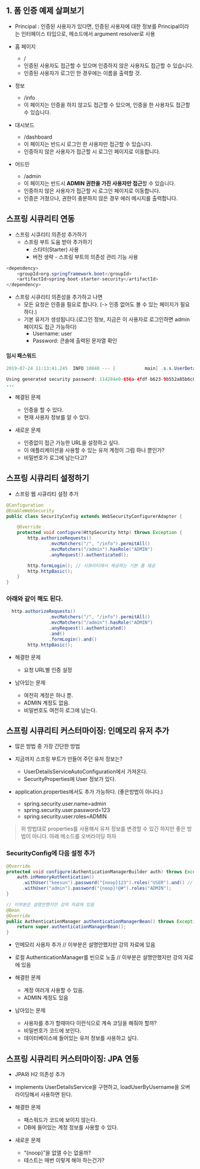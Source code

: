 ## 1. 폼 인증 예제 살펴보기

+ Principal : 인증된 사용자가 있다면, 인증된 사용자에 대한 정보를 Principal이라는 인터페이스 타입으로, 메소드에서 argument resolver로 사용

+ 홈 페이지
  - /
  - 인증된 사용자도 접근할 수 있으며 인증하지 않은 사용자도 접근할 수 있습니다.
  - 인증된 사용자가 로그인 한 경우에는 이름을 출력할 것.

+ 정보
  - /info
  - 이 페이지는 인증을 하지 않고도 접근할 수 있으며, 인증을 한 사용자도 접근할 수 있습니다.

+ 대시보드
  - /dashboard
  - 이 페이지는 반드시 로그인 한 사용자만 접근할 수 있습니다.
  - 인증하지 않은 사용자가 접근할 시 로그인 페이지로 이동합니다.

+ 어드민
  - /admin
  - 이 페이지는 반드시 **ADMIN 권한을 가진 사용자만 접근**할 수 있습니다.
  - 인증하지 않은 사용자가 접근할 시 로그인 페이지로 이동합니다.
  - 인증은 거쳤으나, 권한이 충분하지 않은 경우 에러 메시지를 출력합니다.

## 스프링 시큐리티 연동

+ 스프링 시큐리티 의존성 추가하기
  - 스프링 부트 도움 받아 추가하기
    - 스타터(Starter) 사용
    - 버전 생략 - 스프링 부트의 의존성 관리 기능 사용

```java
<dependency>
	<groupId>org.springframework.boot</groupId>
	<artifactId>spring-boot-starter-security</artifactId>
</dependency>
```

+ 스프링 시큐리티 의존성을 추가하고 나면
  - 모든 요청은 인증을 필요로 합니다. (-> 인증 없어도 볼 수 있는 페이지가 필요하다.) 
  - 기본 유저가 생성됩니다.(로그인 정보, 지금은 이 사용자로 로그인하면 admin 페이지도 접근 가능하다)
    - Username: user
    - Password: 콘솔에 출력된 문자열 확인

#### 임시 패스워드
```java
2019-07-24 11:13:41.245  INFO 10848 --- [           main] .s.s.UserDetailsServiceAutoConfiguration : 

Using generated security password: 114284e0-656a-4fdf-b623-9b552a85b6c8
...
```

+ 해결된 문제
  - 인증을 할 수 있다.
  - 현재 사용자 정보를 알 수 있다.

+ 새로운 문제
  - 인증없이 접근 가능한 URL을 설정하고 싶다.
  - 이 애플리케이션을 사용할 수 있는 유저 계정이 그럼 하나 뿐인가?
  - 비밀번호가 로그에 남는다고?

## 스프링 시큐리티 설정하기
+ 스프링 웹 시큐리티 설정 추가

```java
@Configuration
@EnableWebSecurity
public class SecurityConfig extends WebSecurityConfigurerAdapter {

    @Override
    protected void configure(HttpSecurity http) throws Exception {
        http.authorizeRequests()
                .mvcMatchers("/", "/info").permitAll()
                .mvcMatchers("/admin").hasRole("ADMIN")
                .anyRequest().authenticated();

        http.formLogin(); // 시큐리티에서 제공하는 기본 폼 제공
        http.httpBasic();
    }
}
```
### 아래와 같이 해도 된다.
```java
  http.authorizeRequests()
                .mvcMatchers("/", "/info").permitAll()
                .mvcMatchers("/admin").hasRole("ADMIN")
                .anyRequest().authenticated()
                .and()
                .formLogin().and()
        http.httpBasic();
```


+ 해결한 문제
  - 요청 URL별 인증 설정

+ 남아있는 문제
  - 여전히 계정은 하나 뿐. 
  - ADMIN 계정도 없음.
  - 비밀번호도 여전히 로그에 남는다.

## 스프링 시큐리티 커스터마이징: 인메모리 유저 추가
+ 많은 방법 중 가장 간단한 방법

+ 지금까지 스프링 부트가 만들어 주던 유저 정보는?
	- UserDetailsServiceAutoConfiguration에서 가져온다. 
	- SecurityProperties에 User 정보가 있다.

+ application.properties에서도 추가 가능하다. (좋은방법이 아니다.)
	- spring.security.user.name=admin
	- spring.security.user.password=123
	- spring.security.user.roles=ADMIN

> 위 방법대로 properties를 사용해서 유저 정보를 변경할 수 있긴 하지만 좋은 방법이 아니다. 아래 메소드를 오버라이딩 하자

### SecurityConfig에 다음 설정 추가
```java
@Override
protected void configure(AuthenticationManagerBuilder auth) throws Exception {
    auth.inMemoryAuthentication()
      .withUser("keesun").password("{noop}123").roles("USER").and() // {noop}: 기본 패스워드 인코더 구조, prefix에 {noop}이있으면 암호화 하여 값을 비교
      .withUser("admin").password("{noop}!@#").roles("ADMIN");
}

// 이부분은 설명안했지만 강의 자료에 있음
@Bean
@Override
public AuthenticationManager authenticationManagerBean() throws Exception {
    return super.authenticationManagerBean();
}
```
+ 인메모리 사용자 추가 // 이부분은 설명안했지만 강의 자료에 있음
+ 로컬 AuthenticationManager를 빈으로 노출 // 이부분은 설명안했지만 강의 자료에 있음

+ 해결한 문제
	- 계정 여러개 사용할 수 있음.
	- ADMIN 계정도 있음

+ 남아있는 문제
	- 사용자를 추가 할때마다 이런식으로 계속 코딩을 해줘야 할까?
	- 비밀번호가 코드에 보인다. 
	- 데이터베이스에 들어있는 유저 정보를 사용하고 싶다.

## 스프링 시큐리티 커스터마이징: JPA 연동
+ JPA와 H2 의존성 추가

+ implements UserDetailsService을 구현하고, loadUserByUsername을 오버라이딩해서 사용하면 된다.

+ 해결한 문제
	- 패스워드가 코드에 보이지 않는다.
	- DB에 들어있는 계정 정보를 사용할 수 있다.

+ 새로운 문제
	- “{noop}”을 없앨 수는 없을까?
	- 테스트는 매번 이렇게 해야 하는건가?
